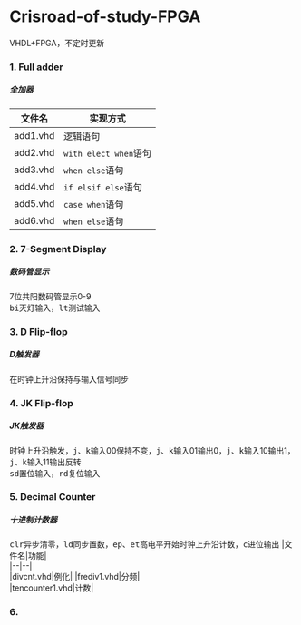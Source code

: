 # Crisroad-of-study-FPGA  
VHDL+FPGA，不定时更新  

### 1. Full adder  
##### 全加器  
|文件名|实现方式|  
|--|--|  
|add1.vhd|逻辑语句|  
|add2.vhd|`with elect when`语句|  
|add3.vhd|`when else`语句|  
|add4.vhd|`if elsif else`语句|  
|add5.vhd|`case when`语句|  
|add6.vhd|`when else`语句|  

### 2. 7-Segment Display  
##### 数码管显示 
7位共阳数码管显示0-9  
<kbd>bi</kbd>灭灯输入，<kbd>lt</kbd>测试输入

### 3. D Flip-flop  
##### D触发器  
在时钟上升沿保持与输入信号同步

### 4. JK Flip-flop 
##### JK触发器  
时钟上升沿触发，<kbd>j</kbd>、<kbd>k</kbd>输入00保持不变，<kbd>j</kbd>、<kbd>k</kbd>输入01输出0，<kbd>j</kbd>、<kbd>k</kbd>输入10输出1，<kbd>j</kbd>、<kbd>k</kbd>输入11输出反转  
<kbd>sd</kbd>置位输入，<kbd>rd</kbd>复位输入

### 5. Decimal Counter 
##### 十进制计数器  
<kbd>clr</kbd>异步清零，<kbd>ld</kbd>同步置数，<kbd>ep</kbd>、<kbd>et</kbd>高电平开始时钟上升沿计数，<kbd>c</kbd>进位输出
|文件名|功能|  
|--|--|  
|divcnt.vhd|例化| 
|frediv1.vhd|分频|  
|tencounter1.vhd|计数|  

### 6. 